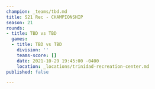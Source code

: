 ```yaml
---
champion: _teams/tbd.md
title: S21 Rec - CHAMPIONSHIP
season: 21
rounds:
- title: TBD vs TBD
  games:
  - title: TBD vs TBD
    division: ''
    teams-score: []
    date: 2021-10-29 19:45:00 -0400
    location: _locations/trinidad-recreation-center.md
published: false

---
```

